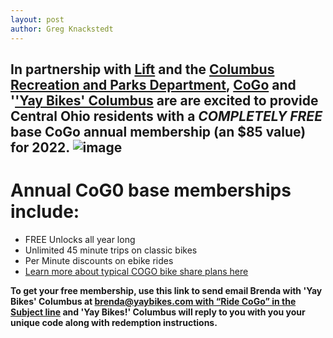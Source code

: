 ```yaml
---
layout: post
author: Greg Knackstedt
---
```


## In partnership with [Lift](https://www.lyft.com/bikes/columbus-oh) and the [Columbus Recreation and Parks Department](https://www.columbus.gov/recreationandparks/programs/CoGo-Bike-Share-Program/), [CoGo](https://cogobikeshare.com/) and '['Yay Bikes' Columbus](https://www.yaybikes.com/) are are excited to **provide Central Ohio residents with a _COMPLETELY FREE_ base CoGo annual membership (an $85 value) for 2022.** ![image](https://user-images.githubusercontent.com/52809959/175823621-01d58c01-649a-4b86-b6fd-61c572943575.png)

# Annual CoG0 base memberships include:

- FREE Unlocks all year long
- Unlimited 45 minute trips on classic bikes
- Per Minute discounts on ebike rides
- [Learn more about typical COGO bike share plans here](https://account.cogobikeshare.com/access-plans)


**To get your free membership, use this link to send email Brenda with 'Yay Bikes' Columbus at [brenda@yaybikes.com with “Ride CoGo” in the Subject line](mailto:brenda@yaybikes.com?subject=RideCOGO&body=Hello%20Brenda!%0D%0A%0D%0AI%20was%20interested%20in%20taking%20part%20of%20the%20wonderful%20arrangement%20'Yay%20Bikes'%20Columbus%20has%20with%20COGO%20posted%20on%20https%3A%2F%2Fwww.yaybikes.com%2F%20and%20https%3A%2F%2Fimages.squarespace-cdn.com%2Fcontent%2Fv1%2F5645dea9e4b0639705d8b2dd%2F81b25aa6-193f-423e-bd0c-094ffabadbe4%2FCoGo%2BMembership%2BGiveaway%2B%2528Rectangle%2BGraphic%2B1%2529.jpg%20.%20Would%20you%20be%20so%20kind%20as%20to%20send%20me%20a%20code%20so%20I%20may%20make%20use%20of%20this%20wonderful%20program%3F%0D%0A%0D%0AThanks%20so%20much!) and 'Yay Bikes!' Columbus will reply to you with you your unique code along with redemption instructions.**
